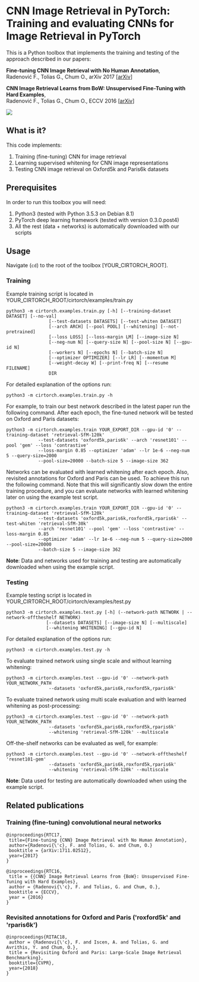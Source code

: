 # CNN Image Retrieval in PyTorch: Training and evaluating CNNs for Image Retrieval in PyTorch

This is a Python toolbox that implements the training and testing of the approach described in our papers:


**Fine-tuning CNN Image Retrieval with No Human Annotation**,  
Radenović F., Tolias G., Chum O., 
arXiv 2017 [[arXiv](https://arxiv.org/abs/1711.02512)]

**CNN Image Retrieval Learns from BoW: Unsupervised Fine-Tuning with Hard Examples**,  
Radenović F., Tolias G., Chum O., 
ECCV 2016 [[arXiv](http://arxiv.org/abs/1604.02426)]


<img src="http://cmp.felk.cvut.cz/cnnimageretrieval/img/cnnimageretrieval_network_medium.png" width=\textwidth/>

## What is it?

This code implements:

1. Training (fine-tuning) CNN for image retrieval
1. Learning supervised whitening for CNN image representations
1. Testing CNN image retrieval on Oxford5k and Paris6k datasets

## Prerequisites

In order to run this toolbox you will need:

1. Python3 (tested with Python 3.5.3 on Debian 8.1)
1. PyTorch deep learning framework (tested with version 0.3.0.post4)
1. All the rest (data + networks) is automatically downloaded with our scripts

## Usage

Navigate (```cd```) to the root of the toolbox [YOUR_CIRTORCH_ROOT].

### Training

Example training script is located in YOUR_CIRTORCH_ROOT/cirtorch/examples/train.py
```
python3 -m cirtorch.examples.train.py [-h] [--training-dataset DATASET] [--no-val]
                [--test-datasets DATASETS] [--test-whiten DATASET]
                [--arch ARCH] [--pool POOL] [--whitening] [--not-pretrained]
                [--loss LOSS] [--loss-margin LM] [--image-size N]
                [--neg-num N] [--query-size N] [--pool-size N] [--gpu-id N]
                [--workers N] [--epochs N] [--batch-size N]
                [--optimizer OPTIMIZER] [--lr LR] [--momentum M]
                [--weight-decay W] [--print-freq N] [--resume FILENAME]
                DIR
```

For detailed explanation of the options run:
```
python3 -m cirtorch.examples.train.py -h
```

For example, to train our best network described in the latest paper run the following command. After each epoch, the fine-tuned network will be tested on Oxford and Paris datasets:
```
python3 -m cirtorch.examples.train YOUR_EXPORT_DIR --gpu-id '0' --training-dataset 'retrieval-SfM-120k' 
            --test-datasets 'oxford5k,paris6k' --arch 'resnet101' --pool 'gem' --loss 'contrastive' 
            --loss-margin 0.85 --optimizer 'adam' --lr 1e-6 --neg-num 5 --query-size=2000 
            --pool-size=20000 --batch-size 5 --image-size 362
```

Networks can be evaluated with learned whitening after each epoch. Also, revisited annotations for Oxford and Paris can be used. To achieve this run the following command. Note that this will significantly slow down the entire training procedure, and you can evaluate networks with learned whitening later on using the example test script.

```
python3 -m cirtorch.examples.train YOUR_EXPORT_DIR --gpu-id '0' --training-dataset 'retrieval-SfM-120k' 
            --test-datasets 'oxford5k,paris6k,roxford5k,rparis6k' --test-whiten 'retrieval-SfM-30k' 
            --arch 'resnet101' --pool 'gem' --loss 'contrastive' --loss-margin 0.85 
            --optimizer 'adam' --lr 1e-6 --neg-num 5 --query-size=2000 --pool-size=20000 
            --batch-size 5 --image-size 362
```

**Note**: Data and networks used for training and testing are automatically downloaded when using the example script.

### Testing

Example testing script is located in YOUR_CIRTORCH_ROOT/cirtorch/examples/test.py
```
python3 -m cirtorch.examples.test.py [-h] (--network-path NETWORK | --network-offtheshelf NETWORK)
               [--datasets DATASETS] [--image-size N] [--multiscale]
               [--whitening WHITENING] [--gpu-id N]
```

For detailed explanation of the options run:
```
python3 -m cirtorch.examples.test.py -h
```

To evaluate trained network using single scale and without learning whitening:
```
python3 -m cirtorch.examples.test --gpu-id '0' --network-path YOUR_NETWORK_PATH 
                --datasets 'oxford5k,paris6k,roxford5k,rparis6k'
```

To evaluate trained network using multi scale evaluation and with learned whitening as post-processing:
```
python3 -m cirtorch.examples.test --gpu-id '0' --network-path YOUR_NETWORK_PATH 
                --datasets 'oxford5k,paris6k,roxford5k,rparis6k'
                --whitening 'retrieval-SfM-120k' --multiscale
```

Off-the-shelf networks can be evaluated as well, for example:
```
python3 -m cirtorch.examples.test --gpu-id '0' --network-offtheshelf 'resnet101-gem'
                --datasets 'oxford5k,paris6k,roxford5k,rparis6k'
                --whitening 'retrieval-SfM-120k' --multiscale
```

**Note**: Data used for testing are automatically downloaded when using the example script.


## Related publications

### Training (fine-tuning) convolutional neural networks 
```
@inproceedings{RTC17,
 title={Fine-tuning {CNN} Image Retrieval with No Human Annotation},
 author={Radenovi{\'c}, F. and Tolias, G. and Chum, O.}
 booktitle = {arXiv:1711.02512},
 year={2017}
}
```
```
@inproceedings{RTC16,
 title = {{CNN} Image Retrieval Learns from {BoW}: Unsupervised Fine-Tuning with Hard Examples},
 author = {Radenovi{\'c}, F. and Tolias, G. and Chum, O.},
 booktitle = {ECCV},
 year = {2016}
}
```

### Revisited annotations for Oxford and Paris ('roxford5k' and 'rparis6k')
```
@inproceedings{RITAC18,
 author = {Radenovi{\'c}, F. and Iscen, A. and Tolias, G. and Avrithis, Y. and Chum, O.},
 title = {Revisiting Oxford and Paris: Large-Scale Image Retrieval Benchmarking},
 booktitle={CVPR},
 year={2018}
}
```